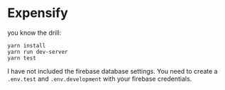 # Expensify

you know the drill:

```
yarn install
yarn run dev-server
yarn test
```

I have not included the firebase database settings. You need to create a `.env.test` and `.env.development` with your firebase credentials.
